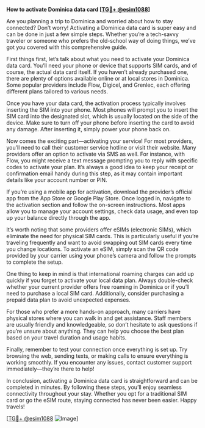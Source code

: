 **How to activate Dominica data card [[TG💪+ @esim1088](https://t.me/s/esim1088)]**

Are you planning a trip to Dominica and worried about how to stay connected? Don’t worry! Activating a Dominica data card is super easy and can be done in just a few simple steps. Whether you’re a tech-savvy traveler or someone who prefers the old-school way of doing things, we’ve got you covered with this comprehensive guide.

First things first, let’s talk about what you need to activate your Dominica data card. You’ll need your phone or device that supports SIM cards, and of course, the actual data card itself. If you haven’t already purchased one, there are plenty of options available online or at local stores in Dominica. Some popular providers include Flow, Digicel, and Grenlec, each offering different plans tailored to various needs.

Once you have your data card, the activation process typically involves inserting the SIM into your phone. Most phones will prompt you to insert the SIM card into the designated slot, which is usually located on the side of the device. Make sure to turn off your phone before inserting the card to avoid any damage. After inserting it, simply power your phone back on.

Now comes the exciting part—activating your service! For most providers, you’ll need to call their customer service hotline or visit their website. Many providers offer an option to activate via SMS as well. For instance, with Flow, you might receive a text message prompting you to reply with specific codes to activate your plan. It’s always a good idea to keep your receipt or confirmation email handy during this step, as it may contain important details like your account number or PIN.

If you’re using a mobile app for activation, download the provider’s official app from the App Store or Google Play Store. Once logged in, navigate to the activation section and follow the on-screen instructions. Most apps allow you to manage your account settings, check data usage, and even top up your balance directly through the app.

It’s worth noting that some providers offer eSIMs (electronic SIMs), which eliminate the need for physical SIM cards. This is particularly useful if you’re traveling frequently and want to avoid swapping out SIM cards every time you change locations. To activate an eSIM, simply scan the QR code provided by your carrier using your phone’s camera and follow the prompts to complete the setup.

One thing to keep in mind is that international roaming charges can add up quickly if you forget to activate your local data plan. Always double-check whether your current provider offers free roaming in Dominica or if you’ll need to purchase a local SIM card. Additionally, consider purchasing a prepaid data plan to avoid unexpected expenses.

For those who prefer a more hands-on approach, many carriers have physical stores where you can walk in and get assistance. Staff members are usually friendly and knowledgeable, so don’t hesitate to ask questions if you’re unsure about anything. They can help you choose the best plan based on your travel duration and usage habits.

Finally, remember to test your connection once everything is set up. Try browsing the web, sending texts, or making calls to ensure everything is working smoothly. If you encounter any issues, contact customer support immediately—they’re there to help!

In conclusion, activating a Dominica data card is straightforward and can be completed in minutes. By following these steps, you’ll enjoy seamless connectivity throughout your stay. Whether you opt for a traditional SIM card or go the eSIM route, staying connected has never been easier. Happy travels!

[[TG💪+ @esim1088](https://t.me/s/esim1088) ![Image](https://i.postimg.cc/Y0z9fWf4/image.png)]